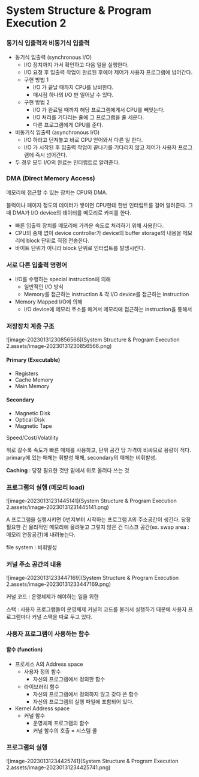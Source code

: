 # System Structure & Program Execution 2



### 동기식 입출력과 비동기식 입출력

- 동기식 입출력 (synchronous I/O)
  - I/O 장치까지 가서 확인하고 다음 일을 실행한다.
  - I/O 요청 후 입출력 작업이 완료된 후에야 제어가 사용자 프로그램에 넘어간다.
  - 구현 방법 1
    - I/O 가 끝날 때까지 CPU를 낭비한다.
    - 매시점 하나의 I/O 만 일어날 수 있다.
  - 구현 방법 2
    - I/O 가 완료될 때까지 해당 프로그램에게서 CPU를 빼앗는다.
    - I/O 처리를 기다리는 줄에 그 프로그램을 줄 세운다.
    - 다른 프로그램에게 CPU를 준다.
- 비동기식 입출력 (asynchronous I/O)
  - I/O 하라고 던져놓고 바로 CPU 얻어와서 다른 일 한다.
  - I/O 가 시작된 후 입출력 작업이 끝나기를 기다리지 않고 제어가 사용자 프로그램에 즉시 넘어간다.
- 두 경우 모두 I/O의 완료는 인터럽트로 알려준다.



### DMA (Direct Memory Access)

메모리에 접근할 수 있는 장치는 CPU와 DMA. 

블럭이나 페이지 정도의 데이터가 쌓이면 CPU한테 한번 인터럽트를 걸어 알려준다. 그때 DMA가 I/O device의 데이터를 메모리로 카피를 한다.

- 빠른 입출력 장치를 메모리에 가까운 속도로 처리하기 위해 사용한다.
- CPU의 중재 없이 device controller가 device의 buffer storage의 내용을 메모리에 block 단위로 직접 전송한다.
- 바이트 단위가 아니라 block 단위로 인터럽트를 발생시킨다.



### 서로 다른 입출력 명령어

- I/O를 수행하는 special instruction에 의해
  - 일반적인 I/O 방식
  - Memory를 접근하는 instruction & 각 I/O device를 접근하는 instruction
- Memory Mapped I/O에 의해
  - I/O device에 메모리 주소를 매겨서 메모리에 접근하는 instruction을 통해서



### 저장장치 계층 구조

![image-20230131230856566](System Structure & Program Execution 2.assets/image-20230131230856566.png)

#### Primary (Executable)

- Registers
- Cache Memory
- Main Memory

#### Secondary

- Magnetic Disk
- Optical Disk
- Magnetic Tape

Speed/Cost/Volatility

위로 갈수록 속도가 빠른 매체를 사용하고, 단위 공간 당 가격이 비싸므로 용량이 적다. primary에 있는 매체는 휘발성 매체, secondary의 매체는 비휘발성.

**Caching** : 당장 필요한 것만 밑에서 위로 올려다 쓰는 것



### 프로그램의 실행 (메모리 load)

![image-20230131231445141](System Structure & Program Execution 2.assets/image-20230131231445141.png)

A 프로그램을 실행시키면 0번지부터 시작하는 프로그램 A의 주소공간이 생긴다. 당장 필요한 건 물리적인 메모리에 올려놓고 그렇지 않은 건 디스크 공간(ex. swap area : 메모리 연장공간)에 내려놓는다.

file system : 비휘발성  



### 커널 주소 공간의 내용

![image-20230131233447169](System Structure & Program Execution 2.assets/image-20230131233447169.png)

 커널 코드 : 운영체제가 해야하는 일을 위한

스택 : 사용자 프로그램들이 운영체제 커널의 코드를 불러서 실행하기 때문에 사용자 프로그램마다 커널 스택을 따로 두고 있다.



### 사용자 프로그램이 사용하는 함수

#### 함수 (function)

- 프로세스 A의 Address space
  - 사용자 정의 함수
    - 자신의 프로그램에서 정의한 함수
  - 라이브러리 함수
    - 자신의 프로그램에서 정의하지 않고 갖다 쓴 함수
    - 자신의 프로그램의 실행 파일에 포함되어 있다.
- Kernel Address space
  - 커널 함수
    - 운영체제 프로그램의 함수
    - 커널 함수의 호출 = 시스템 콜



### 프로그램의 실행

![image-20230131234425741](System Structure & Program Execution 2.assets/image-20230131234425741.png)
